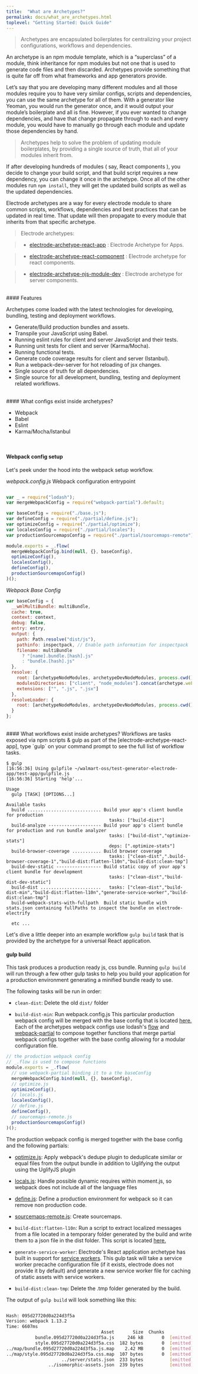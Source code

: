 ```yaml
---
title:  "What are Archetypes?"
permalink: docs/what_are_archetypes.html
toplevel: "Getting Started: Quick Guide"
---
```


> Archetypes are encapsulated boilerplates for centralizing your project configurations, workflows and dependencies.

An archetype is an npm module template, which is a “superclass” of a module, think inheritance for npm modules but not one that is used to generate code files and then discarded. Archetypes provide something that is quite far off from what frameworks and app generators provide.

Let’s say that you are developing many different modules and all those modules require you to have very similar configs, scripts and dependencies, you can use the same archetype for all of them. With a generator like Yeoman, you would run the generator once, and it would output your module’s boilerplate and all is fine. However, if you ever wanted to change dependencies, and have that change propagate through to each and every module, you would have to manually go through each module and update those dependencies by hand.

> Archetypes help to solve the problem of updating module boilerplates, by providing a single source of truth, that all of your modules inherit from.

If after developing hundreds of modules ( say, React components ), you decide to change your build script, and that build script requires a new dependency, you can change it once in the archetype. Once all of the other modules run `npm install`, they will get the updated build scripts as well as the updated dependencies.

Electrode archetypes are a way for every electrode module to share common scripts, workflows, dependencies and best practices that can be updated in real time. That update will then propagate to every module that inherits from that specific archetype.

> Electrode archetypes:

> * [electrode-archetype-react-app] : Electrode Archetype for Apps.

> * [electrode-archetype-react-component] : Electrode archetype for react components.

> * [electrode-archetype-njs-module-dev] : Electrode archetype for server components.

<br>
#### Features

Archetypes come loaded with the latest technologies for developing, bundling, testing and deployment workflows.

* Generate/Build production bundles and assets.
* Transpile your JavaScript using Babel.
* Running eslint rules for client and server JavaScript and their tests.
* Running unit tests for client and server (Karma/Mocha).
* Running functional tests.
* Generate code coverage results for client and server (Istanbul).
* Run a webpack-dev-server for hot reloading of jsx changes.
* Single source of truth for all dependencies.
* Single source for all development, bundling, testing and deployment related workflows.

<br>
#### What configs exist inside archetypes?

* Webpack
* Babel
* Eslint
* Karma/Mocha/Istanbul

<br>

#### Webpack config setup
Let's peek under the hood into the webpack setup workflow.

*webpack.config.js* Webpack configuration entrypoint

```js

var _ = require("lodash");
var mergeWebpackConfig = require("webpack-partial").default;

var baseConfig = require("./base.js");
var defineConfig = require("./partial/define.js");
var optimizeConfig = require("./partial/optimize");
var localesConfig = require("./partial/locales");
var productionSourcemapsConfig = require("./partial/sourcemaps-remote");

module.exports = _.flow(
  mergeWebpackConfig.bind(null, {}, baseConfig),
  optimizeConfig(),
  localesConfig(),
  defineConfig(),
  productionSourcemapsConfig()
)();
```

*Webpack Base Config*

```js
var baseConfig = {
  __wmlMultiBundle: multiBundle,
  cache: true,
  context: context,
  debug: false,
  entry: entry,
  output: {
    path: Path.resolve("dist/js"),
    pathinfo: inspectpack, // Enable path information for inspectpack
    filename: multiBundle
      ? "[name].bundle.[hash].js"
      : "bundle.[hash].js"
  },
  resolve: {
    root: [archetypeNodeModules, archetypeDevNodeModules, process.cwd()],
    modulesDirectories: ["client", "node_modules"].concat(archetype.webpack.modulesDirectories),
    extensions: ["", ".js", ".jsx"]
  },
  resolveLoader: {
    root: [archetypeNodeModules, archetypeDevNodeModules, process.cwd()]
  }
};
```

<br>
#### What workflows exist inside archetypes?
Workflows are tasks exposed via npm scripts & gulp as part of the [electrode-archetype-react-app], type `gulp` on your command prompt to see the full list of workflow tasks.

```
$ gulp
[16:56:36] Using gulpfile ~/walmart-oss/test-generator-electrode-app/test-app/gulpfile.js
[16:56:36] Starting 'help'...

Usage
  gulp [TASK] [OPTIONS...]

Available tasks
  build ............................ Build your app's client bundle for production
                                       tasks: ["build-dist"]
  build-analyze -------------------- Build your app's client bundle for production and run bundle analyzer
                                       tasks: ["build-dist","optimize-stats"]
                                       deps: [".optimize-stats"]
  build-browser-coverage ........... Build browser coverage
                                       tasks: ["clean-dist",".build-browser-coverage-1","build-dist:flatten-l10n","build-dist:clean-tmp"]
  build-dev-static ----------------- Build static copy of your app's client bundle for development
                                       tasks: ["clean-dist","build-dist-dev-static"]
  build-dist .......................   tasks: ["clean-dist","build-dist-min","build-dist:flatten-l10n","generate-service-worker","build-dist:clean-tmp"]
  build-webpack-stats-with-fullpath  Build static bundle with stats.json containing fullPaths to inspect the bundle on electrode-electrify

  etc ...
```

Let's dive a little deeper into an example workflow `gulp build` task that is provided by the archetype for a universal React application.

#### gulp build
This task produces a production ready js, css bundle. Running `gulp build` will run through a few other gulp tasks to help you build your application for a production environment generating a minified bundle ready to use.

The following tasks will be run in order:

* `clean-dist`:
    Delete the old `dist/` folder

* `build-dist-min`:
    Run webpack.config.js This particular production webpack config will be merged with the base config that is located [here.](https://github.com/electrode-io/electrode-archetype-react-app/blob/master/config/webpack/base.js)
    Each of the archetypes webpack configs use lodash's [flow](https://lodash.com/docs/4.16.4#flow) and [webpack-partial](https://github.com/webpack-config/webpack-partial) to compose together functions that merge partial webpack configs
    together with the base config allowing for a modular configuration file.


```javascript
// the production webpack config
// _.flow is used to compose functions
module.exports = _.flow(
  // use webpack-partial binding it to a the baseConfig  
  mergeWebpackConfig.bind(null, {}, baseConfig),
  // optimize.js
  optimizeConfig(),
  // locals.js
  localesConfig(),
  // define.js
  defineConfig(),
  // sourcemaps-remote.js
  productionSourcemapsConfig()
)();
```


The production webpack config is merged together with the base config and the following partials:

   - [optimize.js](https://github.com/electrode-io/electrode-archetype-react-app/blob/master/config/webpack/partial/optimize.js): Apply webpack's dedupe plugin to deduplicate similar or equal files from the output bundle in addition to Uglifying the output using the UglifyJS plugin

   - [locals.js](https://github.com/electrode-io/electrode-archetype-react-app/blob/master/config/webpack/partial/locales.js): Handle possible dynamic requires within moment.js, so webpack does not include all of the language files

   - [define.js](https://github.com/electrode-io/electrode-archetype-react-app/blob/master/config/webpack/partial/define.js): Define a production environment for webpack so it can remove non production code.

   - [sourcemaps-remote.js](https://github.com/electrode-io/electrode-archetype-react-app/blob/master/config/webpack/partial/sourcemaps-remote.js): Create sourcemaps.

* `build-dist:flatten-l10n`:
    Run a script to extract localized messages from a file located in a temporary folder generated by the build and write them to a json file in the dist folder. This script is located [here.](https://github.com/electrode-io/electrode-archetype-react-app/blob/master/scripts/l10n/flatten-messages.js)

* `generate-service-worker`:
    Electrode's React application archetype has built in support for [service workers](https://developers.google.com/web/fundamentals/getting-started/primers/service-workers). This gulp task will take a service worker precache configuration file (if it exists, electrode does not provide it by default) and generate a new service worker file for caching of static assets with service workers.

* `build-dist:clean-tmp`:
    Delete the .tmp folder generated by the build.

The output of `gulp build` will look something like this:

```sh

Hash: 095d27720d0a224d3f5a
Version: webpack 1.13.2
Time: 6607ms
                                    Asset       Size  Chunks             Chunk Names
           bundle.095d27720d0a224d3f5a.js     246 kB       0  [emitted]  main
           style.095d27720d0a224d3f5a.css  182 bytes       0  [emitted]  main
../map/bundle.095d27720d0a224d3f5a.js.map    2.42 MB       0  [emitted]  main
../map/style.095d27720d0a224d3f5a.css.map  107 bytes       0  [emitted]  main
                     ../server/stats.json  233 bytes          [emitted]
                ../isomorphic-assets.json  239 bytes          [emitted]
```

[electrode-archetype-react-app]: https://github.com/electrode-io/electrode-archetype-react-app
[electrode-archetype-react-component]: https://github.com/electrode-io/electrode-archetype-react-component
[electrode-archetype-njs-module-dev]: https://github.com/electrode-io/electrode-archetype-njs-module-dev

